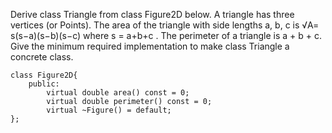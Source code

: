 Derive class Triangle from class Figure2D below.
A triangle has three vertices (or Points). The area of the triangle with side lengths a, b, c is
√A= s(s−a)(s−b)(s−c)
where s = a+b+c .
The perimeter of a triangle is a + b + c. Give the minimum required implementation to make class Triangle a concrete class.

```
class Figure2D{
    public:
        virtual double area() const = 0;
        virtual double perimeter() const = 0;
        virtual ~Figure() = default;
};
```
